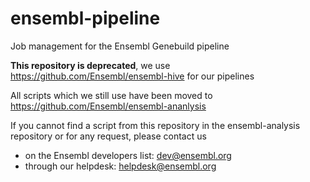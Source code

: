 # ensembl-pipeline
Job management for the Ensembl Genebuild pipeline

**This repository is deprecated**, we use https://github.com/Ensembl/ensembl-hive for our pipelines

All scripts which we still use have been moved to https://github.com/Ensembl/ensembl-ananlysis

If you cannot find a script from this repository in the ensembl-analysis repository or for any request, please contact us
* on the Ensembl developers list: dev@ensembl.org
* through our helpdesk: helpdesk@ensembl.org 
